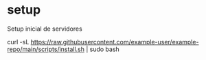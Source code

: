 # setup
Setup inicial de servidores

curl -sL https://raw.githubusercontent.com/example-user/example-repo/main/scripts/install.sh | sudo bash